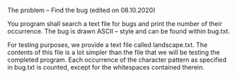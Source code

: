 The problem – Find the bug (edited on 08.10.2020)

You program shall search a text file for bugs and print the number of their occurrence. The bug is
drawn ASCII – style and can be found within bug.txt.

For testing purposes, we provide a text file called landscape.txt. The contents of this file is a lot
simpler than the file that we will be testing the completed program. Each occurrence of the character
pattern as specified in bug.txt is counted, except for the whitespaces contained therein.
